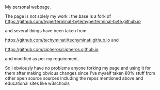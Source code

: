 My personal webpage.

The page is not solely my work : the base is a fork of  
https://github.com/hyperterminal-byte/hyperterminal-byte.github.io

and several things have been taken from  

https://github.com/techyminati/techyminati.github.io and

https://github.com/cipheros/cipheros.github.io  

and modified as per my requirement.  

So i obviously have no problems anyone forking my page and using it for them after making obvious changes since I've myself taken 80% stuff from other open source sources including the repos mentioned above and educational sites like w3schools

